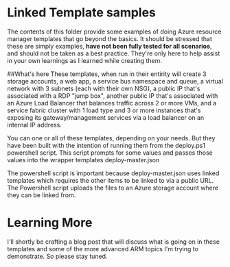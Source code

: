 # Linked Template samples
The contents of this folder provide some examples of doing Azure resource manager templates that go beyond the basics. It should be stressed that these are simply examples, **have not been fully tested for all scenarios**, and should not be taken as a best practice. They're only here to help assist in your own learnings as I learned while creating them.

##What's here
These templates, when run in their entirity will create 3 storage accounts, a web app, a service bus namespace and queue, a virtual network with 3 subnets (each with their own NSG), a public IP that's associated with a RDP "jump box", another public IP that's associated with an Azure Load Balancer that balances traffic across 2 or more VMs, and a service fabric cluster with 1 load type and 3 or more instances that's exposing its gateway/management services via a load balancer on an internal IP address.

You can one or all of these templates, depending on your needs. But they have been built with the intention of running them from the deploy.ps1 powershell script. This script prompts for some values and passes those values into the wrapper templates deploy-master.json

The powershell script is important because deploy-master.json uses linked templates which requires the other items to be linked to via a public URL. The Powershell script uploads the files to an Azure storage account where they can be linked from.

# Learning More
I'll shortly be crafting a blog post that will discuss what is going on in these templates and some of the more advanced ARM topics I'm trying to demonstrate. So please stay tuned.
